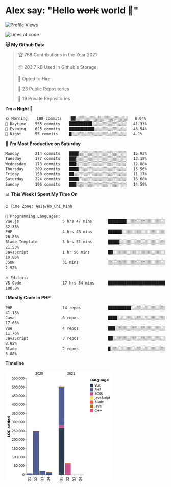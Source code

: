 # Alex say: "Hello ~~work~~ world 🐾"

<!--START_SECTION:waka-->
![Profile Views](http://img.shields.io/badge/Profile%20Views-2-blue)

![Lines of code](https://img.shields.io/badge/From%20Hello%20World%20I%27ve%20Written-870139%20lines%20of%20code-blue)

**🐱 My Github Data** 

> 🏆 768 Contributions in the Year 2021
 > 
> 📦 203.7 kB Used in Github's Storage 
 > 
> 💼 Opted to Hire
 > 
> 📜 23 Public Repositories 
 > 
> 🔑 19 Private Repositories  
 > 
**I'm a Night 🦉** 

```text
🌞 Morning    108 commits    ██░░░░░░░░░░░░░░░░░░░░░░░   8.04% 
🌆 Daytime    555 commits    ██████████░░░░░░░░░░░░░░░   41.33% 
🌃 Evening    625 commits    ███████████░░░░░░░░░░░░░░   46.54% 
🌙 Night      55 commits     █░░░░░░░░░░░░░░░░░░░░░░░░   4.1%

```
📅 **I'm Most Productive on Saturday** 

```text
Monday       214 commits    ████░░░░░░░░░░░░░░░░░░░░░   15.93% 
Tuesday      177 commits    ███░░░░░░░░░░░░░░░░░░░░░░   13.18% 
Wednesday    173 commits    ███░░░░░░░░░░░░░░░░░░░░░░   12.88% 
Thursday     209 commits    ████░░░░░░░░░░░░░░░░░░░░░   15.56% 
Friday       150 commits    ██░░░░░░░░░░░░░░░░░░░░░░░   11.17% 
Saturday     224 commits    ████░░░░░░░░░░░░░░░░░░░░░   16.68% 
Sunday       196 commits    ███░░░░░░░░░░░░░░░░░░░░░░   14.59%

```


📊 **This Week I Spent My Time On** 

```text
⌚︎ Time Zone: Asia/Ho_Chi_Minh

💬 Programming Languages: 
Vue.js                   5 hrs 47 mins       ████████░░░░░░░░░░░░░░░░░   32.36% 
PHP                      4 hrs 48 mins       ██████░░░░░░░░░░░░░░░░░░░   26.86% 
Blade Template           3 hrs 51 mins       █████░░░░░░░░░░░░░░░░░░░░   21.53% 
JavaScript               1 hr 56 mins        ██░░░░░░░░░░░░░░░░░░░░░░░   10.86% 
JSON                     31 mins             ░░░░░░░░░░░░░░░░░░░░░░░░░   2.92%

🔥 Editors: 
VS Code                  17 hrs 54 mins      █████████████████████████   100.0%

```

**I Mostly Code in PHP** 

```text
PHP                      14 repos            ██████████░░░░░░░░░░░░░░░   41.18% 
Java                     6 repos             ████░░░░░░░░░░░░░░░░░░░░░   17.65% 
Vue                      4 repos             ███░░░░░░░░░░░░░░░░░░░░░░   11.76% 
JavaScript               3 repos             ██░░░░░░░░░░░░░░░░░░░░░░░   8.82% 
Blade                    2 repos             █░░░░░░░░░░░░░░░░░░░░░░░░   5.88%

```


**Timeline**

![Chart not found](https://raw.githubusercontent.com/alexzvn/alexzvn/main/charts/bar_graph.png) 


<!--END_SECTION:waka-->
